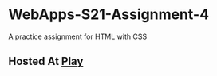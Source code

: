 # WebApps-S21-Assignment-4
A practice assignment for HTML with CSS

## Hosted At  [Play](/play.html)
